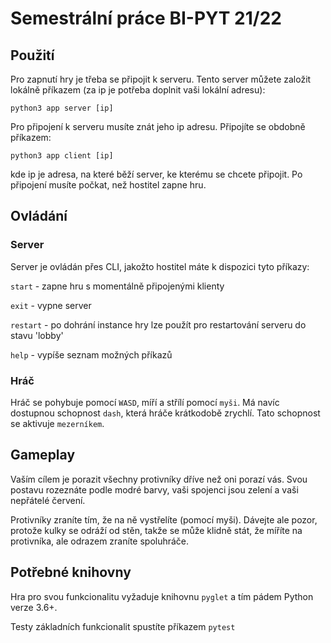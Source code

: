 # Semestrální práce BI-PYT 21/22
## Použití
Pro zapnutí hry je třeba se připojit k serveru. Tento server můžete založit lokálně příkazem (za ip je potřeba doplnit vaši lokální adresu):
```
python3 app server [ip]
```
Pro připojení k serveru musíte znát jeho ip adresu. Připojíte se obdobně příkazem:
```
python3 app client [ip]
```
kde ip je adresa, na které běží server, ke kterému se chcete připojit. Po připojení musíte počkat, než hostitel zapne hru.

## Ovládání
### Server
Server je ovládán přes CLI, jakožto hostitel máte k dispozici tyto příkazy:

`start` - zapne hru s momentálně připojenými klienty

`exit` - vypne server

`restart` - po dohrání instance hry lze použít pro restartování serveru do stavu 'lobby'

`help` - vypíše seznam možných příkazů
### Hráč
Hráč se pohybuje pomocí `WASD`, míří a střílí pomocí `myši`. Má navíc dostupnou schopnost `dash`, která hráče krátkodobě zrychlí. Tato schopnost se aktivuje `mezerníkem`.

## Gameplay
Vaším cílem je porazit všechny protivníky dříve než oni porazí vás. Svou postavu rozeznáte podle modré barvy, vaši spojenci jsou zelení a vaši nepřátelé červení.

Protivníky zraníte tím, že na ně vystřelíte (pomocí myši). Dávejte ale pozor, protože kulky se odráží od stěn, takže se může klidně stát, že míříte na protivníka, ale odrazem zraníte spoluhráče.

## Potřebné knihovny
Hra pro svou funkcionalitu vyžaduje knihovnu `pyglet` a tím pádem Python verze 3.6+.

Testy základních funkcionalit spustíte příkazem `pytest`